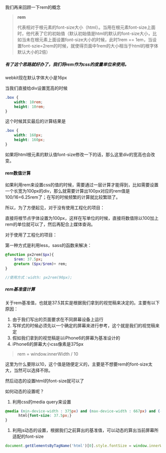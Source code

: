 我们再来回顾一下rem的概念

> **rem**
>
> 代表相对于根元素的font-size大小（html）。当用在根元素font-size上面时，他代表了它的初始值（默认初始值是html的默认的font-size大小，比如当未在根元素上面设置font-size大小的时候，此时1rem == 1em，当设置font-szie=2rem的时候，就使得页面中1rem的大小相当于html的根字体默认大小的2倍）

##### 有了这个思路就好办了，我们将rem作为css的度量单位来使用。

webkit现在默认字体大小是16px

当我们直接给div设置宽高的时候

```css
.box { 
    width: 10rem;
    height: 10rem;
}
```

这个时候其实最后的计算结果是

```css
.box {
    width: 160px;
    height: 160px;
}
```

如果将html根元素的默认值font-size修改一下的话，那么这里div的宽高也会改变。

#### rem数值计算

如果利用rem来设置css的值的时候，需要通过一层计算才能得到，比如需要设置一个长宽为100px的div，那么就需要计算出100px对应的rem值是100/16=6.25rem了；在写的时候频繁的计算就比较繁琐了。

所以，为了方便起见，对于没有使用工程化的项目：

直接将根节点字体设置为100px，这样在写单位的时候，直接将数值除以100加上rem的单位就可以了，然后再配合上媒体查询。

对于使用了工程化的项目：

第一种方式是利用less，sass的函数来解决：

```sass
@function px2rem($px){
    $rem: 37.5px;
    @return ($px/$rem)+ rem;
}

//使用方式：width: px2rem(90px);
```

##### rem基准值计算

关于rem基准值，也就是37.5其实是根据我们拿到的视觉稿来决定的。主要有以下原因：

1. 由于我们写出的页面要求在不同屏幕设备上运行
2. 写样式的时候必须先以一个确定的屏幕来进行参考，这个就是我们的视觉稿来定
3. 假如我们拿到的视觉稿是以iPhone6的屏幕为基准设计的
4. iPhone6的屏幕大小css像素是375px

> rem = window.innerWidth / 10

这里为什么要除以10，这个值是随便定义的，主要是不想要rem的font-size太大，当然可以选择不除。

然后动态的设置html的font-size就可以了

如何动态的设置呢？

1. 利用css的media query来设置

```css
@media (min-device-width : 375px) and (max-device-width : 667px) and (-webkit-min-device-pixel-ratio : 2){
      html{font-size: 37.5px;}
}
```

1. 利用js动态的设置，根据我们之前算出的基准值，可以动态的算出当前屏幕所适配的font-size

```js
document.getElementsByTagName('html')[0].style.fontSize = window.innerWidth / 10 + 'px';
```



